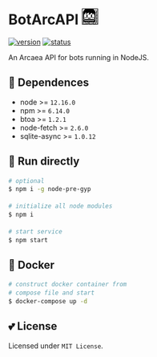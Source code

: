 # BotArcAPI [![image](image/favicon.png)](#)

[![version](https://img.shields.io/static/v1?label=version&message=1.0.0&color=green&style=flat-square)](#)
[![status](https://img.shields.io/static/v1?label=status&message=develop&color=red&style=flat-square)](#)

An Arcaea API for bots running in NodeJS. <br/>

## 🤔 Dependences
- node >= `12.16.0`
- npm >= `6.14.0`
- btoa >= `1.2.1`
- node-fetch >= `2.6.0`
- sqlite-async >= `1.0.12`

## 🎉 Run directly
```bash
# optional
$ npm i -g node-pre-gyp

# initialize all node modules
$ npm i

# start service
$ npm start
```

## 🐋 Docker
```bash
# construct docker container from
# compose file and start
$ docker-compose up -d
```

## 💕 License
Licensed under `MIT License`.
